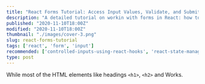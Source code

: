 ```yaml
---
title: "React Forms Tutorial: Access Input Values, Validate, and Submit"
description: "A detailed tutorial on workin with forms in React: how to access input values, validate, and submit forms."
published: "2020-11-10T18:00Z"
modified: "2020-11-10T18:00Z"
thumbnail: "./images/cover-3.png"
slug: react-forms-tutorial
tags: ['react', 'form', 'input']
recommended: ['controlled-inputs-using-react-hooks', 'react-state-management']
type: post
---
```


While most of the HTML elements like headings `<h1>`, `<h2>` and Works.